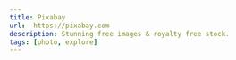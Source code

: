 ```yaml
---
title: Pixabay
url:  https://pixabay.com
description: Stunning free images & royalty free stock.
tags: [photo, explore]
---
```

